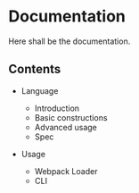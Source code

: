 # Documentation

Here shall be the documentation.

## Contents

- Language
  - Introduction
  - Basic constructions
  - Advanced usage
  - Spec

- Usage
  - Webpack Loader
  - CLI
